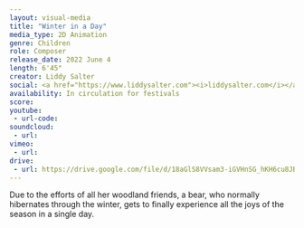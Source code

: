 ```yaml
---
layout: visual-media
title: "Winter in a Day"
media_type: 2D Animation
genre: Children
role: Composer
release_date: 2022 June 4
length: 6'45"
creator: Liddy Salter
social: <a href="https://www.liddysalter.com"><i>liddysalter.com</i></a>
availability: In circulation for festivals
score:
youtube:
 - url-code:
soundcloud: 
 - url:
vimeo:
 - url:
drive:
 - url: https://drive.google.com/file/d/18aGlS8VVsam3-iGVHnSG_hKH6cu8JB-A/preview
---
```


Due to the efforts of all her woodland friends, a bear, who normally hibernates through the winter, gets to finally experience all the joys of the season in a single day.
